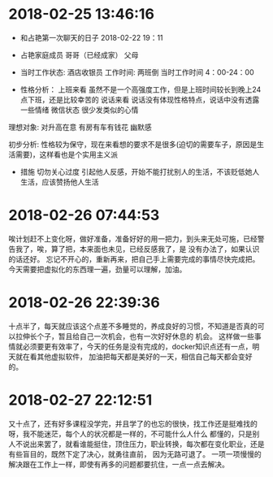 # 2018-02-25 13:46:16

* 和占艳第一次聊天的日子
  2018-02-22 19：11

* 占艳家庭成员
  哥哥（已经成家） 父母

* 当时工作状态:
  酒店收银员 
 工作时间: 两班倒 当时工作时间 4：00-24：00

* 性格分析：
  上班来看 虽然不是一个高强度工作，但是上班时间较长到晚上24点下班，还是比较幸苦的
  说话来看 说话没有体现性格特点，说话中没有透露一些情绪
  微信状态 很少发类似的心情 

理想对象: 对升高在意 有房有车有钱花 幽默感

初步分析: 性格较为保守，现在来看想的要求不是很多(迫切的需要车子，原因是生活需要)，这样看也是个实用主义派

* 措施 切勿关心过度 引起他人反感，开始不能打扰别人的生活，不该贬低她人生活，应该赞扬他人生活
 
# 2018-02-26 07:44:53

  唉计划赶不上变化呀，做好准备，准备好好的用一把力，到头来无处可施，已经警告我了，唉，算了把，本来面也未见，已经反感我了，是
没有办法了，如果认识的话还好。
  忘记不开心的，重新再来，把自己手上需要完成的事情尽快完成把。
  今天需要把虚拟化的东西理一遍，劲量可以理解，加油。

# 2018-02-26 22:39:36

  十点半了，每天就应该这个点差不多睡觉的，养成良好的习惯，不知道是否真的可以拉伸长个子，暂且给自己一次机会，也有一次好好休息的
机会。
  这样做一些事情就必须要更有效率了，今天的任务是没有完成的，docker知识点还有一点，明天就在看其他虚拟软件，
加油把每天都是美好的一天，相信自己每天都会变好的。

# 2018-02-27 22:12:51

  又十点了，还有好多课程没学完，并且学了的也忘的很快，找工作还是挺难找的呀，我不能迷茫，每个人的状况都是一样的，不可能什么人什么
都懂的，只是别人不说出来罢了，就看谁能挺住，顶住压力，职业转换，每次都在变化职业，还是有些盲目的，既然下定了决心，就勇往直前，
因为无路可退了。
  一项一项慢慢的解决跟在工作上一样，即使有再多的问题都要抗住，一点一点去解决。
